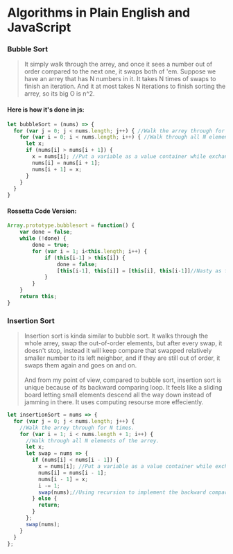 # Algorithms in Plain English and JavaScript<br>
### Bubble Sort<br>
>It simply walk through the arrey, and once it sees a number out of order compared to the next one, it swaps both of 'em. Suppose we have an arrey that has N numbers in it. It takes N times of swaps to finish an iteration. And it at most takes N iterations to finish sorting the arrey, so its big O is n^2.
#### Here is how it's done in js:
```js
let bubbleSort = (nums) => {
  for (var j = 0; j < nums.length; j++) { //Walk the arrey through for N times. 
    for (var i = 0; i < nums.length; i++) { //Walk through all N elements of the arrey.
      let x;
      if (nums[i] > nums[i + 1]) {
        x = nums[i]; //Put a variable as a value container while exchanging.
        nums[i] = nums[i + 1];
        nums[i + 1] = x;
      }
    }
  }
}
```
#### Rossetta Code Version:
```js
Array.prototype.bubblesort = function() {
    var done = false;
    while (!done) {
        done = true;
        for (var i = 1; i<this.length; i++) {
            if (this[i-1] > this[i]) {
                done = false;
                [this[i-1], this[i]] = [this[i], this[i-1]]//Nasty as fuck💀!
            }
        }
    }
    return this;
}
```

### Insertion Sort<br>
>Insertion sort is kinda similar to bubble sort. It walks through the whole arrey, swap the out-of-order elements, but after every swap, it doesn't stop, instead it will keep compare that swapped relatively smaller number to its left neighbor, and if they are still out of order, it swaps them again and goes on and on.<br><br>And from my point of view, compared to bubble sort, insertion sort is unique because of its backward comparing loop. It feels like a sliding board letting small elements descend all the way down instead of jamming in there. It uses computing resourse more effeciently.
```js
let insertionSort = nums => {
  for (var j = 0; j < nums.length; j++) {
    //Walk the arrey through for N times.
    for (var i = 1; i < nums.length + 1; i++) {
      //Walk through all N elements of the arrey.
      let x;
      let swap = nums => {
        if (nums[i] < nums[i - 1]) {
          x = nums[i]; //Put a variable as a value container while exchanging.
          nums[i] = nums[i - 1];
          nums[i - 1] = x;
          i -= 1;
          swap(nums);//Using recursion to implement the backward comparing loop.
        } else {
          return;
        }
      };
      swap(nums); 
    }
  }
};
```
